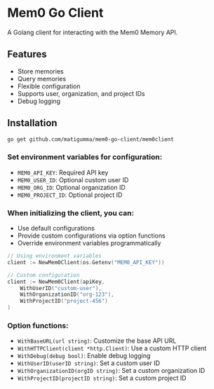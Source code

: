 # Mem0 Go Client

A Golang client for interacting with the Mem0 Memory API.

## Features

- Store memories
- Query memories
- Flexible configuration
- Supports user, organization, and project IDs
- Debug logging

## Installation

```bash
go get github.com/matigumma/mem0-go-client/mem0client
```

### Set environment variables for configuration:

- `MEM0_API_KEY`: Required API key
- `MEM0_USER_ID`: Optional custom user ID
- `MEM0_ORG_ID`: Optional organization ID
- `MEM0_PROJECT_ID`: Optional project ID

### When initializing the client, you can:

- Use default configurations
- Provide custom configurations via option functions
- Override environment variables programmatically


```go
// Using environment variables
client := NewMem0Client(os.Getenv("MEM0_API_KEY"))

// Custom configuration
client := NewMem0Client(apiKey, 
    WithUserID("custom-user"),
    WithOrganizationID("org-123"),
    WithProjectID("project-456")
)
```

### Option functions:
- ```WithBaseURL(url string)```: Customize the base API URL
- ```WithHTTPClient(client *http.Client)```: Use a custom HTTP client
- ```WithDebug(debug bool)```: Enable debug logging
- ```WithUserID(userID string)```: Set a custom user ID
- ```WithOrganizationID(orgID string)```: Set a custom organization ID
- ```WithProjectID(projectID string)```: Set a custom project ID